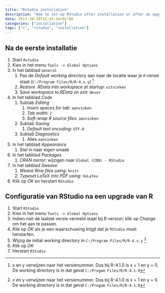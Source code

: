 ```yaml
---
title: "Rstudio installation"
description: "How to set-up RStudio after installation or after an upgrade (in Dutch)"
date: 2017-10-18T15:43:44+02:00
categories: ["installation"]
tags: ["r", "rstudio", "installation"]
---
```



## Na de eerste installatie

1. Start `Rstudio`
1. Kies in het menu `Tools -> Global Options`
1. In het tabblad `General`
    1. Pas de _Default working directory_ aan naar de locatie waar je `R` versie staat (`C:/Program Files/R/R-4.x.y`) [^1]
    1. _Restore .RData into workspace at startup:_ `uitvinken`
    1. _Save workspace to.RData on exit:_ `Never`
1. In het tabblad _Code_
    1. Subtab _Editing_
        1. _Insert spaces for tab:_ `aanvinken`
        1. _Tab width:_ `2`
        1. _Soft-wrap R source files:_ `aanvinken`
    1. Subtab _Saving_
        1. _Default text encoding:_ `UTF-8`
    1. Subtab _Diagnostics_
        1. Alles `aanvinken`
1. In het tabblad _Appearance_ 
    1. Stel in naar eigen smaak
1. In het tabblad _Packages_
    1. _CRAN mirror:_ wijzigen naar `Global (CDN) - RStudio`
1. In het tabblad _Sweave_
    1. _Weave Rnw files using:_ `knitr`
    1. _Typeset LaTeX into PDF using:_ `XeLaTex`
1. Klik op _OK_ en herstart `RStudio`

## Configuratie van RStudio na een upgrade van R

1. Start `RStudio`
1. Kies in het menu `Tools -> Global Options`
1. Indien niet de laatste versie vermeld staat bij R version: klik op _Change_ om het aan te passen.
1. Klik op _OK_ als je een waarschuwing krijgt dat je `RStudio` moet herstarten.
1. Wijzig de initial working directory in `C:/Program Files/R/R-4.x.y` [^1]
1. Klik op _OK_
1. Herstart `RStudio`

[^1]: x en y verwijzen naar het versienummer. Dus bij R-4.1.0 is x = 1 en y = 0. De working directory is in dat geval `C:/Progam Files/R/R-4.1.0`
